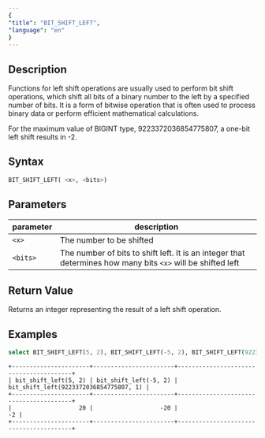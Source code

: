 ```yaml
---
{
"title": "BIT_SHIFT_LEFT",
"language": "en"
}
---
```


<!-- 
Licensed to the Apache Software Foundation (ASF) under one
or more contributor license agreements.  See the NOTICE file
distributed with this work for additional information
regarding copyright ownership.  The ASF licenses this file
to you under the Apache License, Version 2.0 (the
"License"); you may not use this file except in compliance
with the License.  You may obtain a copy of the License at

  http://www.apache.org/licenses/LICENSE-2.0

Unless required by applicable law or agreed to in writing,
software distributed under the License is distributed on an
"AS IS" BASIS, WITHOUT WARRANTIES OR CONDITIONS OF ANY
KIND, either express or implied.  See the License for the
specific language governing permissions and limitations
under the License.
-->

## Description
Functions for left shift operations are usually used to perform bit shift operations, which shift all bits of a binary number to the left by a specified number of bits. It is a form of bitwise operation that is often used to process binary data or perform efficient mathematical calculations.

For the maximum value of BIGINT type, 9223372036854775807, a one-bit left shift results in -2.
## Syntax
```sql
BIT_SHIFT_LEFT( <x>, <bits>)
```

## Parameters
| parameter | description                       |
|-----------|-----------------------------------|
| `<x>`     | The number to be shifted                         |
| `<bits>`  |The number of bits to shift left. It is an integer that determines how many bits `<x>` will be shifted left |

## Return Value

Returns an integer representing the result of a left shift operation.

## Examples
```sql
select BIT_SHIFT_LEFT(5, 2), BIT_SHIFT_LEFT(-5, 2), BIT_SHIFT_LEFT(9223372036854775807, 1);
```

```text
+----------------------+-----------------------+----------------------------------------+
| bit_shift_left(5, 2) | bit_shift_left(-5, 2) | bit_shift_left(9223372036854775807, 1) |
+----------------------+-----------------------+----------------------------------------+
|                   20 |                   -20 |                                     -2 |
+----------------------+-----------------------+----------------------------------------+
```

